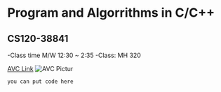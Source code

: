 # Program and Algorrithms in C/C++
## CS120-38841

-Class time M/W 12:30 ~ 2:35
-Class: MH 320

[AVC Link](https://www.avc.edu/)
![AVC Pictur](https://avcid.avc.edu/_layouts/images/pg/images/avc-logo.png)
```
you can put code here
```
